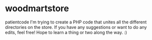 # woodmartstore
patientcode
I'm trying to create a PHP code that unites all the different directories on the store. If you have any suggestions or want to do any edits, feel free!
Hope to learn a thing or two along the way. :)
